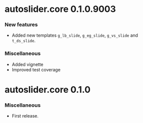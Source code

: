 # autoslider.core 0.1.0.9003

### New features
 
 * Added new templates `g_lb_slide`, `g_eg_slide`, `g_vs_slide` and `t_ds_slide`. 

### Miscellaneous
 
 * Added vignette
 * Improved test coverage

# autoslider.core 0.1.0

### Miscellaneous
 * First release.
